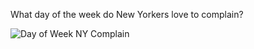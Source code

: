 What day of the week do New Yorkers love to complain?

![Day of Week NY Complain](https://user-images.githubusercontent.com/11237613/144878525-4675f6d0-70d2-4cbc-875e-752edf9b99df.png)
